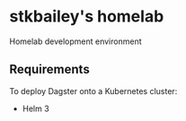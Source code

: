 # stkbailey's homelab

Homelab development environment

## Requirements

To deploy Dagster onto a Kubernetes cluster:

- Helm 3
